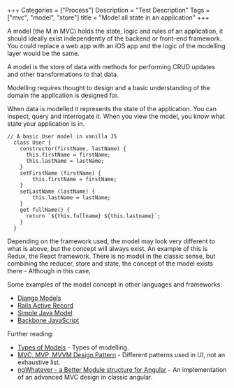 

+++
Categories = ["Process"]
Description = "Test Description"
Tags = ["mvc", "model", "store"]
title = "Model all state in an application"
+++


A model (the M in MVC) holds the state, logic and rules of an application, it should ideally exist independently of the backend or front-end framework. You could replace a web app with an iOS app and the logic of the modelling layer would be the same.

A model is the store of data with methods for performing CRUD updates and other transformations to that data.

Modelling requires thought to design and a basic understanding of the domain the application is designed for.

When data is modelled it represents the state of the application. You can inspect, query and interrogate it. When you view the model, you know what state your application is in.


```
// A basic User model in vanilla JS
  class User {
    constructor(firstName, lastName) {
      this.firstName = firstName;
      this.lastName = lastName;
    }
    setFirstName (firstName) {
        this.firstName = firstName;
    }
    setLastName (lastName) {
        this.lastName = lastName;
    }
    get fullName() {
      return `${this.fullname} ${this.lastname}`;
    }
  }
```


Depending on the framework used, the model may look very different to what is above, but the concept will always exist. An example of this is Redux, the React framework. There is no model in the classic sense, but combining the reducer, store and state, the concept of the model exists there - Although in this case,

Some examples of the model concept in other languages and frameworks:

<ul>
<li><a href="https://docs.djangoproject.com/en/2.1/topics/db/models/" title="python models">Django Models</a></li>
<li><a href="https://guides.rubyonrails.org/active_record_basics.html" title="rails active record models">Rails Active Record</a></li>
<li><a href="http://www.javapractices.com/topic/TopicAction.do?Id=187" title="Java Model">Simple Java Model</a></li>
<li><a href="http://backbonejs.org/#Model" title="Backbone models">Backbone JavaScript</a></li>
</ul>

Further reading:

* [Types of Models](https://deviq.com/kinds-of-models/) - Types of modelling.
* [MVC, MVP, MVVM  Design Pattern](https://medium.com/@ankit.sinhal/mvc-mvp-and-mvvm-design-pattern-6e169567bbad) - Different patterns used in UI, not an exhaustive list.
* [ngWhatever - a Better Module structure for Angular](/a-better-module-structure-for-angular/) - An implementation of an advanced MVC design in classic angular.

